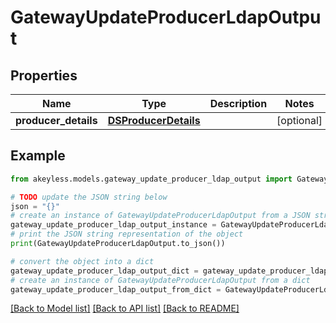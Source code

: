 # GatewayUpdateProducerLdapOutput


## Properties

Name | Type | Description | Notes
------------ | ------------- | ------------- | -------------
**producer_details** | [**DSProducerDetails**](DSProducerDetails.md) |  | [optional] 

## Example

```python
from akeyless.models.gateway_update_producer_ldap_output import GatewayUpdateProducerLdapOutput

# TODO update the JSON string below
json = "{}"
# create an instance of GatewayUpdateProducerLdapOutput from a JSON string
gateway_update_producer_ldap_output_instance = GatewayUpdateProducerLdapOutput.from_json(json)
# print the JSON string representation of the object
print(GatewayUpdateProducerLdapOutput.to_json())

# convert the object into a dict
gateway_update_producer_ldap_output_dict = gateway_update_producer_ldap_output_instance.to_dict()
# create an instance of GatewayUpdateProducerLdapOutput from a dict
gateway_update_producer_ldap_output_from_dict = GatewayUpdateProducerLdapOutput.from_dict(gateway_update_producer_ldap_output_dict)
```
[[Back to Model list]](../README.md#documentation-for-models) [[Back to API list]](../README.md#documentation-for-api-endpoints) [[Back to README]](../README.md)


